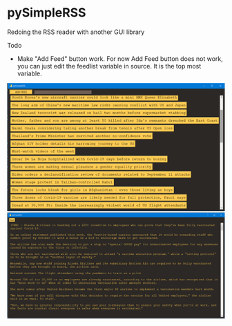 # pySimpleRSS
Redoing the RSS reader with another GUI library


Todo

* Make "Add Feed" button work. For now Add Feed button does not work, you can just edit the feedlist variable in source. It is the top most variable.

![Article List](readMeImages/1.png)
![Full Text of Article](readMeImages/2.png)
